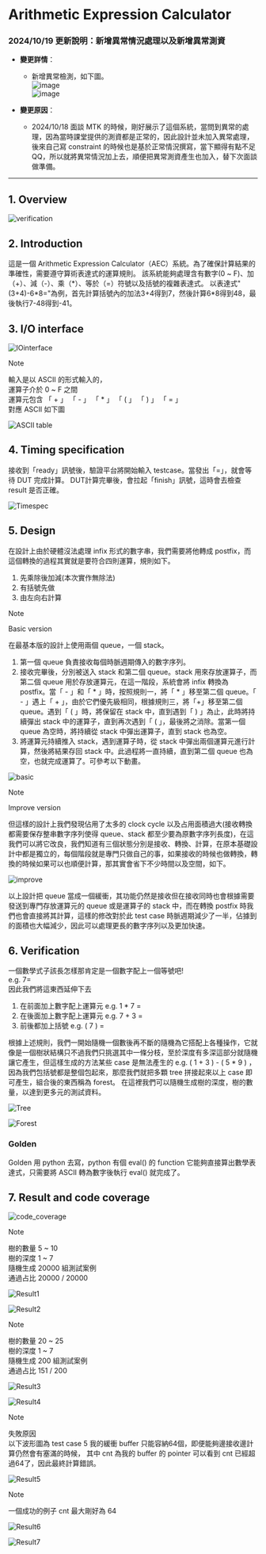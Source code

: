 # Arithmetic Expression Calculator

### 2024/10/19 更新說明：新增異常情況處理以及新增異常測資
- **變更詳情**：
  - 新增異常檢測，如下圖。 \
    ![image](https://github.com/user-attachments/assets/06d8fad5-0c01-4d08-8a1f-b637deaefe27) \
    ![image](https://github.com/user-attachments/assets/413d838d-4433-43e7-9aad-61e6b3225942)

- **變更原因**：
  - 2024/10/18 面談 MTK 的時候，剛好展示了這個系統，當問到異常的處理，因為當時課堂提供的測資都是正常的，因此設計並未加入異常處理，後來自己寫 constraint 的時候也是基於正常情況撰寫，當下顯得有點不足QQ，所以就將異常情況加上去，順便把異常測資產生也加入，替下次面談做準備。

-------------------------------------------------------------------------

## **1. Overview**
![verification](https://github.com/Rex1110/UVM/assets/123956376/2c3d5880-2fd3-4f8f-b6e2-7ecc67023c6a)




## **2. Introduction**
這是一個 Arithmetic Expression Calculator（AEC）系統。為了確保計算結果的準確性，需要遵守算術表達式的運算規則。
該系統能夠處理含有數字(0 ~ F)、加（+）、減（-）、乘（\*）、等於（=）符號以及括號的複雜表達式。
以表達式"(3+4)-6\*8="為例，首先計算括號內的加法3+4得到7，然後計算6\*8得到48，最後執行7-48得到-41。



## **3. I/O interface**
![IOinterface](https://github.com/Rex1110/UVM/assets/123956376/596064de-7fdc-416e-827a-f867112ea4fe)


> [!NOTE]
輸入是以 ASCII 的形式輸入的，\
運算子介於 0 ~ F 之間\
運算元包含 「 + 」 「 - 」 「 * 」 「 ( 」 「 ) 」 「 = 」\
對應 ASCII 如下圖

![ASCII table](https://github.com/Rex1110/UVM/assets/123956376/d44aaed0-0a0d-45a9-b11b-56f072efc35a)




## **4. Timing specification**
接收到「ready」訊號後，驗證平台將開始輸入 testcase。當發出「=」，就會等待 DUT 完成計算。 DUT計算完畢後，會拉起「finish」訊號，這時會去檢查 result 是否正確。


![Timespec](https://github.com/Rex1110/UVM/assets/123956376/d8b791ae-ffb6-4a35-a4e7-375b7d6d13c4)



## **5. Design**
在設計上由於硬體沒法處理 infix 形式的數字串，我們需要將他轉成 postfix，而這個轉換的過程其實就是要符合四則運算，規則如下。
1. 先乘除後加減(本次實作無除法)
2. 有括號先做
3. 由左向右計算
   
> [!NOTE]
Basic version

在最基本版的設計上使用兩個 queue，一個 stack。

1. 第一個 queue 負責接收每個時脈週期傳入的數字序列。
2. 接收完畢後，分別被送入 stack 和第二個 queue。stack 用來存放運算子，而第二個 queue 用於存放運算元，在這一階段，系統會將 infix 轉換為 postfix。當「 - 」和「 * 」時，按照規則一，將「 * 」移至第二個 queue。「 - 」遇上「 + 」，由於它們優先級相同，根據規則三，將「+」移至第二個 queue。遇到「 ( 」時，將保留在 stack 中，直到遇到「 ) 」為止，此時將持續彈出 stack 中的運算子，直到再次遇到「 ( 」，最後將之消除。當第一個 queue 為空時，將持續從 stack 中彈出運算子，直到 stack 也為空。
3. 將運算元持續推入 stack，遇到運算子時，從 stack 中彈出兩個運算元進行計算，然後將結果存回 stack 中。此過程將一直持續，直到第二個 queue 也為空，也就完成運算了。可參考以下動畫。
   
![basic](https://github.com/Rex1110/UVM/assets/123956376/b53fc0f3-cabf-4ba3-9f86-cc5474ada90b)



> [!NOTE]
Improve version
> 
但這樣的設計上我們發現佔用了太多的 clock cycle 以及占用面積過大(接收轉換都需要保存整串數字序列使得 queue、stack 都至少要為原數字序列長度)，在這我們可以將它改良，我們知道有三個狀態分別是接收、轉換、計算，在原本基礎設計中都是獨立的，每個階段就是專門只做自己的事，如果接收的時候也做轉換，轉換的時候如果可以也順便計算，那其實會省下不少時間以及空間，如下。

![improve](https://github.com/Rex1110/UVM/assets/123956376/b7cec77f-cedf-41e7-af0c-1e87e76c4dc8)



以上設計把 queue 當成一個緩衝，其功能仍然是接收但在接收同時也會根據需要發送到專門存放運算元的 queue 或是運算子的 stack 中，而在轉換 postfix 時我們也會直接將其計算，這樣的修改對於此 test case 時脈週期減少了一半，佔據到的面積也大幅減少，因此可以處理更長的數字序列以及更加快速。
## **6. Verification**

一個數學式子該長怎樣那肯定是一個數字配上一個等號吧! \
e.g. 7= \
因此我們將這東西延伸下去

1. 在前面加上數字配上運算元 e.g. 1 * 7 = 
2. 在後面加上數字配上運算元 e.g. 7 + 3 =
3. 前後都加上括號 e.g. ( 7 ) =

根據上述規則，我們一開始隨機一個數後再不斷的隨機為它搭配上各種操作，它就像是一個樹狀結構只不過我們只挑選其中一條分枝，至於深度有多深這部分就隨機讓它產生，但這樣生成的方法某些 case 是無法產生的 e.g. ( 1 + 3 ) - ( 5 * 9 ) ，因為我們包括號都是整個包起來，那麼我們就把多顆 tree 拼接起來以上 case 即可產生，組合後的東西稱為 forest。
在這裡我們可以隨機生成樹的深度，樹的數量，以達到更多元的測試資料。

![Tree](https://github.com/Rex1110/UVM/assets/123956376/a55fdd72-f8de-47df-b2bc-8564e0734ba8)



![Forest](https://github.com/Rex1110/UVM/assets/123956376/c9ac324e-29ed-420a-8752-c8078fe58ad8)




### Golden
Golden 用 python 去寫，python 有個 eval() 的 function 它能夠直接算出數學表達式，只需要將 ASCII 轉為數字後執行 eval() 就完成了。

## **7. Result and code coverage**

![code_coverage](https://github.com/user-attachments/assets/81118a4e-1525-40cf-b65f-a89ca4b2aae7)

> [!NOTE]
樹的數量 5 ~ 10\
樹的深度 1 ~ 7\
隨機生成 20000 組測試案例\
通過占比 20000 / 20000
>

![Result1](https://github.com/Rex1110/UVM/assets/123956376/b9280df9-2b4b-4fef-b62c-5dbd5ccf7b73)


![Result2](https://github.com/Rex1110/UVM/assets/123956376/e210fd23-e2c9-415c-be8b-a4f672a6d002)



> [!NOTE]
樹的數量 20 ~ 25\
樹的深度 1 ~ 7\
隨機生成 200 組測試案例\
通過占比 151 / 200
> 

![Result3](https://github.com/Rex1110/UVM/assets/123956376/6fa9cccf-dba8-46ee-b173-01cfab8674e5)


![Result4](https://github.com/Rex1110/UVM/assets/123956376/d667472a-8018-4f36-a171-b7a2592a00ee)


> [!NOTE]
失敗原因\
以下波形圖為 test case 5 我的緩衝 buffer 只能容納64個，即便能夠邊接收邊計算仍然會有塞滿的時候， 其中 cnt 為我的 buffer 的 pointer 可以看到 cnt 已經超過64了，因此最終計算錯誤。
>

![Result5](https://github.com/Rex1110/UVM/assets/123956376/8c2c182f-bc0a-41ab-92e4-2e102b56cd37)



> [!NOTE]
一個成功的例子 cnt 最大剛好為 64
>

![Result6](https://github.com/Rex1110/UVM/assets/123956376/d09dd8da-bf7c-4db3-8f94-5aaabe222e46)



![Result7](https://github.com/Rex1110/UVM/assets/123956376/938286e7-8911-4fa3-8944-10c52a97367d)

